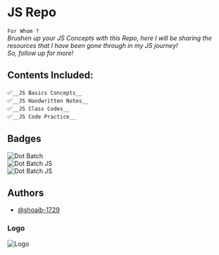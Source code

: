 
# JS Repo

`For Whom ?`\
_Brushen up your JS Concepts with this Repo, here I will be sharing the resources that I have been gone through in my JS journey!_\
_So, follow up for more!_

## Contents Included:

✅`__JS Basics Concepts__`\
✅`__JS Handwritten Notes__`\
✅`__JS Class Codes__`\
✅`__JS Code Practice__`

## Badges

![Dot Batch](https://img.shields.io/badge/JS-Basics-green)\
![Dot Batch JS](https://img.shields.io/badge/JS-Advance-blue.svg)\
![Dot Batch JS](https://img.shields.io/badge/Dot-Batch-blue.svg)




## Authors

- [@shoaib-1729](https://github.com/shoaib-1729/JS_Mastery)


### Logo

![Logo](https://miro.medium.com/v2/resize:fit:828/format:webp/1*3EQ9It94S6iCkFp0CiJK4g.png)

